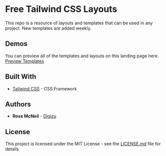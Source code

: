 # Free Tailwind CSS Layouts

This repo is a resource of layouts and templates that can be used in any project. New templates are added weekly. 

## Demos

You can preview all of the templates and layouts on this landing page here. [Preview Templates](https://templates.digizu.co.uk/)

## Built With

* [Tailwind CSS](https://tailwindcss.com/) - CSS Framework

## Authors

* **Ross McNeil** - [Digizu](https://digizu.co.uk)

## License

This project is licensed under the MIT License - see the [LICENSE.md](LICENSE.md) file for details
